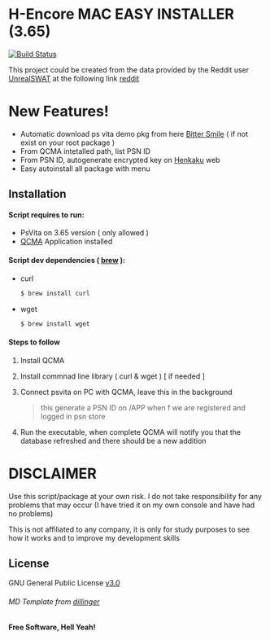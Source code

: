 # H-Encore MAC EASY INSTALLER (3.65)


[![Build Status](https://travis-ci.org/joemccann/dillinger.svg?branch=master)](https://github.com/mfruizs/mac_psvita_hack365)

This project could be created from the data provided by the Reddit user [UnrealSWAT] at the following link [reddit]

# New Features!

  - Automatic download ps vita demo pkg from here [Bitter Smile] ( if not exist on your root package )
  - From QCMA intetalled path, list PSN ID
  - From PSN ID, autogenerate encrypted key on [Henkaku] web
  - Easy autoinstall all package with menu

## Installation

#### Script requires to run:
  - PsVita on 3.65 version ( only allowed )
  - [QCMA] Application installed 

#### Script dev dependencies ( [brew] ):

  - curl 
    ```sh
    $ brew install curl
    ```
  - wget
    ```sh
    $ brew install wget
    ```
#### Steps to follow

  1. Install QCMA
  2. Install commnad line library ( curl & wget ) [ if needed ]
  3. Connect psvita on PC with QCMA, leave this in the background 
  
        > this generate a PSN ID on /APP when f we are registered and logged in psn store
  4. Run the executable, when complete QCMA will notify you that the database refreshed and there should be a new addition


# DISCLAIMER

Use this script/package at your own risk. 
I do not take responsibility for any problems that may occur 
(I have tried it on my own console and have had no problems)

This is not affiliated to any company, it is only for study purposes to see how it works and to improve my development skills


License
----

GNU General Public License [v3.0]

###### MD Template from [dillinger]

**Free Software, Hell Yeah!**

[//]: # (These are reference links used in the body of this note and get stripped out when the markdown processor does its job. There is no need to format nicely because it shouldn't be seen. Thanks SO - http://stackoverflow.com/questions/4823468/store-comments-in-markdown-syntax)
    
   [unrealswat]: <https://www.reddit.com/user/UnrealSWAT>
   [reddit]: <https://www.reddit.com/r/vitahacks/comments/8vbfv8/easyeasier_installation_of_hencore/>
   [henkaku]: <http://cma.henkaku.xyz/?aid=>
   [bitter smile]: <http://ares.dl.playstation.net/cdn/JP0741/PCSG90096_00/xGMrXOkORxWRyqzLMihZPqsXAbAXLzvAdJFqtPJLAZTgOcqJobxQAhLNbgiFydVlcmVOrpZKklOYxizQCRpiLfjeROuWivGXfwgkq.pkg>
   [qcma]: <https://codestation.github.io/qcma/>
   [dillinger]: <https://dillinger.io/>
   [brew]: <https://brew.sh/>
   [v3.0]: <https://www.gnu.org/licenses/gpl-3.0.html>
